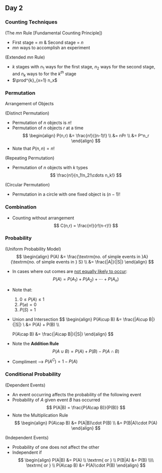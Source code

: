 ## Day 2

### Counting Techniques
(The $mn$ Rule [Fundamental Counting Principle])
- First stage = $m$ & Second stage = $n$
- $mn$ ways to accomplish an experiment

(Extended $mn$ Rule)
- $k$ stages with $n_1$ ways for the first stage, $n_2$ ways for the second stage, and $n_k$ ways to for the $k^{th}$ stage
- $\prod^{k}_{x=1} n_x$

### Permutation
Arrangement of Objects

(Distinct Permutation)
- Permutation of $n$ objects is $n!$
- Permutation of $n$ objects $r$ at a time
$$
	\begin{align}
		P(n,r) &= \frac{n!}{(n-1)!} \\
			   &= nPr \\
			   &= P^n_r
	\end{align}
$$
- Note that $P(n,n) = n!$

(Repeating Permutation)
- Permutation of $n$ objects with $k$ types
$$
	\frac{n!}{n_1!n_2!\cdots n_k!}
$$

(Circular Permutation)
- Permutation in a circle with one fixed object is $(n-1)!$

### Combination
- Counting without arrangement
$$
	C(n,r) = \frac{n!}{r!(n-r)!}
$$

### Probability
(Uniform Probability Model)
$$
	\begin{align}
		P(A) &= \frac{\textrm{no. of simple events in  }A}{\textrm{no. of simple events in } S} \\
			 &= \frac{|A|}{|S|}
	\end{align}
$$
- In cases where out comes are <u>not equally likely to occur</u>:
$$
	P(A) = P(A_1) + P(A_2) + \cdots + P(A_n)
$$
- Note that:
	1. $0 \le P(A) \le 1$
	2. $P(\varnothing) = 0$
	3. $P(S) = 1$
- Union and Intersection
$$
	\begin{align}
	P(A\cup B) &= \frac{|A\cup B|}{|S|} \\ 
			   &= P(A) + P(B) \\\\

	P(A\cap B) &= \frac{|A\cap B|}{|S|}
	\end{align}
$$
- Note the **Addition Rule**
$$
	P(A\cup B) = P(A) + P(B) - P(A\cap B)
$$
- Compliment --> $P(A^C) = 1 - P(A)$

### Conditional Probability
(Dependent Events)
- An event occurring affects the probability of the following event
- Probability of $A$ given event $B$ has occurred
$$
	P(A|B) = \frac{P(A\cap B)}{P(B)}
$$
- Note the Multiplication Rule
$$
	\begin{align}
		P(A\cap B) &= P(A|B)\cdot P(B) \\
				   &= P(B|A)\cdot P(A)
	\end{align}
$$

(Independent Events)
- Probability of one does not affect the other
- Independent if
$$
	\begin{align}
	P(A|B) &= P(A) \\
	\textrm{ or } \\
	P(B|A) &= P(B) \\\\
	\textrm{ or } \\
	P(A\cap B) &= P(A)\cdot P(B)
	\end{align}
$$